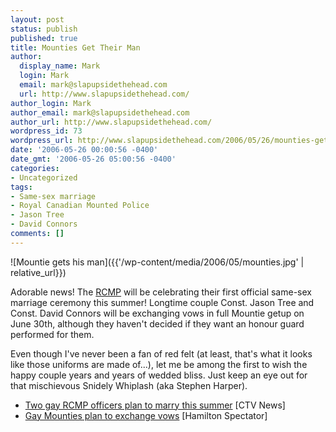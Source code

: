 ```yaml
---
layout: post
status: publish
published: true
title: Mounties Get Their Man
author:
  display_name: Mark
  login: Mark
  email: mark@slapupsidethehead.com
  url: http://www.slapupsidethehead.com/
author_login: Mark
author_email: mark@slapupsidethehead.com
author_url: http://www.slapupsidethehead.com/
wordpress_id: 73
wordpress_url: http://www.slapupsidethehead.com/2006/05/26/mounties-get-their-man/
date: '2006-05-26 00:00:56 -0400'
date_gmt: '2006-05-26 05:00:56 -0400'
categories:
- Uncategorized
tags:
- Same-sex marriage
- Royal Canadian Mounted Police
- Jason Tree
- David Connors
comments: []
---
```

![Mountie gets his man]({{'/wp-content/media/2006/05/mounties.jpg' | relative_url}})

Adorable news! The [RCMP](http://www.rcmp-grc.gc.ca/ "That's Royal Canadian Mounted Police") will be celebrating their first official same-sex marriage ceremony this summer! Longtime couple Const. Jason Tree and Const. David Connors will be exchanging vows in full Mountie getup on June 30th, although they haven't decided if they want an honour guard performed for them.

Even though I've never been a fan of red felt (at least, that's what it looks like those uniforms are made of...), let me be among the first to wish the happy couple years and years of wedded bliss. Just keep an eye out for that mischievous Snidely Whiplash (aka Stephen Harper).

- [Two gay RCMP officers plan to marry this summer](http://www.ctv.ca/servlet/ArticleNews/story/CTVNews/20060521/rcmp_marriage_060521/20060521?hub=CTVNewsAt11) [CTV News]
- [Gay Mounties plan to exchange vows](http://www.hamiltonspectator.com/NASApp/cs/ContentServer?pagename=hamilton/Layout/Article_Type1&c=Article&cid=1147989017497&call_pageid=1020420665036&col=1112101662670) [Hamilton Spectator]
